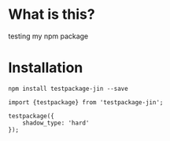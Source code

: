 # What is this?

testing my npm package

# Installation

`npm install testpackage-jin --save`

```
import {testpackage} from 'testpackage-jin';

testpackage({
    shadow_type: 'hard'
});
```